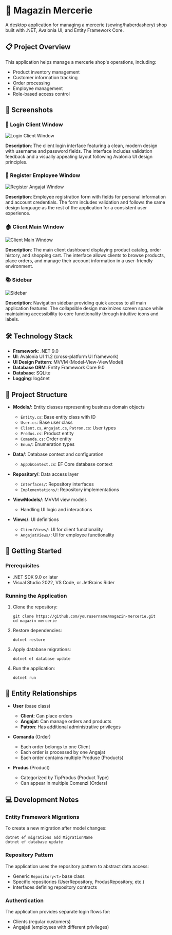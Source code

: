 # 🧵 Magazin Mercerie

A desktop application for managing a mercerie (sewing/haberdashery) shop built with .NET, Avalonia UI, and Entity Framework Core.

## 📋 Project Overview

This application helps manage a mercerie shop's operations, including:

- Product inventory management
- Customer information tracking
- Order processing
- Employee management
- Role-based access control

## 📸 Screenshots

### 🔑 Login Client Window

<img src="Screenshots/login-client.webp" alt="Login Client Window">

**Description**: The client login interface featuring a clean, modern design with username and password fields. The interface includes validation feedback and a visually appealing layout following Avalonia UI design principles.

### 👤 Register Employee Window

<img src="Screenshots/register-angajat.webp" alt="Register Angajat Window">

**Description**: Employee registration form with fields for personal information and account credentials. The form includes validation and follows the same design language as the rest of the application for a consistent user experience.

### 🏠 Client Main Window

<img src="Screenshots/main-client-window.webp" alt="Client Main Window">

**Description**: The main client dashboard displaying product catalog, order history, and shopping cart. The interface allows clients to browse products, place orders, and manage their account information in a user-friendly environment.

### 📚 Sidebar

<img src="Screenshots/sidebar.webp" alt="Sidebar">

**Description**: Navigation sidebar providing quick access to all main application features. The collapsible design maximizes screen space while maintaining accessibility to core functionality through intuitive icons and labels.

## 🛠️ Technology Stack

- **Framework**: .NET 9.0
- **UI**: Avalonia UI 11.2 (cross-platform UI framework)
- **UI Design Pattern**: MVVM (Model-View-ViewModel)
- **Database ORM**: Entity Framework Core 9.0
- **Database**: SQLite
- **Logging**: log4net

## 📁 Project Structure

- **Models/**: Entity classes representing business domain objects

  - `Entity.cs`: Base entity class with ID
  - `User.cs`: Base user class
  - `Client.cs`, `Angajat.cs`, `Patron.cs`: User types
  - `Produs.cs`: Product entity
  - `Comanda.cs`: Order entity
  - `Enum/`: Enumeration types

- **Data/**: Database context and configuration

  - `AppDbContext.cs`: EF Core database context

- **Repository/**: Data access layer

  - `Interfaces/`: Repository interfaces
  - `Implementations/`: Repository implementations

- **ViewModels/**: MVVM view models

  - Handling UI logic and interactions

- **Views/**: UI definitions
  - `ClientViews/`: UI for client functionality
  - `AngajatViews/`: UI for employee functionality

## 🚀 Getting Started

### Prerequisites

- .NET SDK 9.0 or later
- Visual Studio 2022, VS Code, or JetBrains Rider

### Running the Application

1. Clone the repository:

   ```
   git clone https://github.com/yourusername/magazin-mercerie.git
   cd magazin-mercerie
   ```

2. Restore dependencies:

   ```
   dotnet restore
   ```

3. Apply database migrations:

   ```
   dotnet ef database update
   ```

4. Run the application:
   ```
   dotnet run
   ```

## 🔄 Entity Relationships

- **User** (base class)

  - **Client**: Can place orders
  - **Angajat**: Can manage orders and products
  - **Patron**: Has additional administrative privileges

- **Comanda** (Order)

  - Each order belongs to one Client
  - Each order is processed by one Angajat
  - Each order contains multiple Produse (Products)

- **Produs** (Product)
  - Categorized by TipProdus (Product Type)
  - Can appear in multiple Comenzi (Orders)

## 💻 Development Notes

### Entity Framework Migrations

To create a new migration after model changes:

```
dotnet ef migrations add MigrationName
dotnet ef database update
```

### Repository Pattern

The application uses the repository pattern to abstract data access:

- Generic `Repository<T>` base class
- Specific repositories (UserRepository, ProdusRepository, etc.)
- Interfaces defining repository contracts

### Authentication

The application provides separate login flows for:

- Clients (regular customers)
- Angajati (employees with different privileges)
